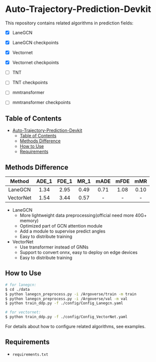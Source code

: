 # Auto-Trajectory-Prediction-Devkit

This repository contains related algorithms in prediction fields: 
- [x] LaneGCN
- [x] LaneGCN checkpoints
- [x] Vectornet
- [x] Vectornet checkpoints
- [ ] TNT
- [ ] TNT checkpoints
- [ ] mmtransformer
- [ ] mmtransformer checkpoints


## Table of Contents
- [Auto-Trajectory-Prediction-Devkit](#auto-trajectory-prediction-devkit)
  - [Table of Contents](#table-of-contents)
  - [Methods Difference](#methods-difference)
  - [How to Use](#how-to-use)
  - [Requirements](#requirements)

## Methods Difference
| Method | ADE_1 | FDE_1| MR_1| mADE | mFDE | mMR |
| :---: | :---: | :---: | :---:|:---:| :---: | :---: |
| LaneGCN | 1.34 | 2.95 | 0.49 | 0.71 | 1.08 | 0.10 |
| VectorNet | 1.54 | 3.44 | 0.57 | - | - | - |
- LaneGCN
  - More lightweight data preprocessing(official need more 40G+ memory)
  - Optimized part of GCN attention module
  - Add a module to supervise predict angles
  - Easy to distribute training
- VectorNet
  - Use transformer instead of GNNs
  - Support to convert onnx, easy to deploy on edge devices
  - Easy to distribute training

## How to Use

```bash
# for lanegcn:
$ cd ./data
$ python lanegcn_preprocess.py -i /Argoverse/train -m train
$ python lanegcn_preprocess.py -i /Argoverse/val -m val
$ python train_ddp.py -f ./config/Config_Lanegcn.yaml

# for vectornet:
$ python train_ddp.py -f ./config/Config_VectorNet.yaml
```

For details about how to configure related algorithms, see examples.


## Requirements

* `requirements.txt`